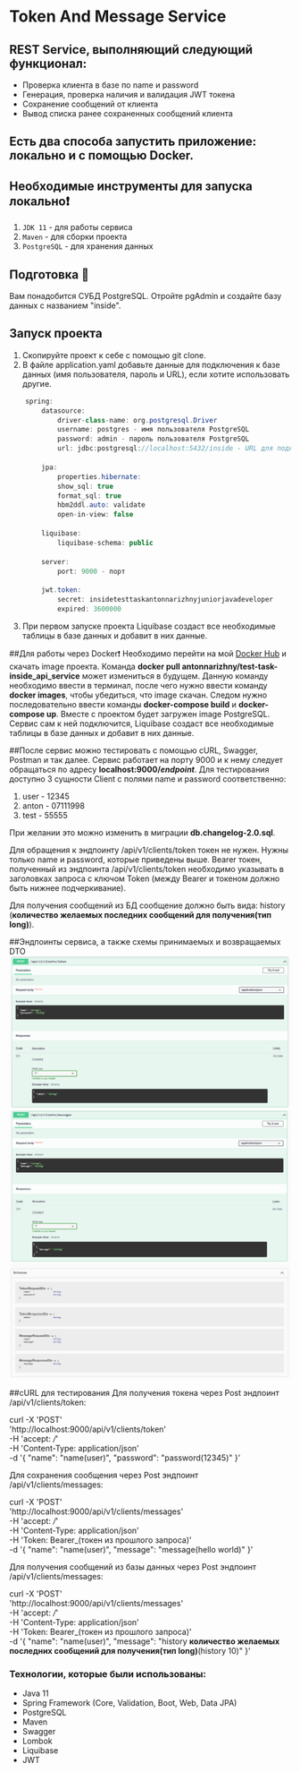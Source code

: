 # Token And Message Service

## REST Service, выполняющий следующий функционал:
- Проверка клиента в базе по name и password
- Генерация, проверка наличия и валидация JWT токена
- Сохранение сообщений от клиента
- Вывод списка ранее сохраненных сообщений клиента

## Есть два способа запустить приложение: локально и с помощью Docker.

## Необходимые инструменты для запуска локально❗
1. `JDK 11` - для работы сервиса
2. `Maven` - для сборки проекта
3. `PostgreSQL` - для хранения данных

## Подготовка 🔨
Вам понадобится СУБД PostgreSQL. Отройте pgAdmin и создайте базу данных с названием "inside".

## Запуск проекта
1. Скопируйте проект к себе с помощью git clone.
2. В файле application.yaml добавьте данные для подключения к базе данных (имя пользователя, пароль и URL), если хотите использовать другие.
```java
    spring:
        datasource:
            driver-class-name: org.postgresql.Driver
            username: postgres - имя пользователя PostgreSQL
            password: admin - пароль пользователя PostgreSQL
            url: jdbc:postgresql://localhost:5432/inside - URL для подключения к базе даныых (добавьте порт и адрес, если у Вас другие)

        jpa:
            properties.hibernate:
            show_sql: true
            format_sql: true
            hbm2ddl.auto: validate
            open-in-view: false

        liquibase:
            liquibase-schema: public

        server:
            port: 9000 - порт

        jwt.token:
            secret: insidetesttaskantonnarizhnyjuniorjavadeveloper
            expired: 3600000
```
3. При первом запуске проекта Liquibase создаст все необходимые таблицы в базе данных и добавит в них данные.

##Для работы через Docker❗
Необходимо перейти на мой [Docker Hub](https://hub.docker.com/u/antonnarizhny) и скачать image проекта. 
Команда **docker pull antonnarizhny/test-task-inside_api_service** может измениться в будущем.
Данную команду необходимо ввести в терминал, после чего нужно ввести команду **docker images**, чтобы убедиться, что image скачан.
Следом нужно последовательно ввести команды **docker-compose build** и **docker-compose up**.
Вместе с проектом будет загружен image PostgreSQL. Сервис сам к ней подключится, Liquibase создаст все необходимые таблицы в базе данных и добавит в них данные.

##После сервис можно тестировать с помощью cURL, Swagger, Postman и так далее.
Сервис работает на порту 9000 и к нему следует обращаться по адресу **localhost:9000/_endpoint_**.
Для тестирования доступно 3 сущности Client c полями name и password соответственно:
1. user - 12345
2. anton - 07111998
3. test - 55555

При желании это можно изменить в миграции **db.changelog-2.0.sql**.

Для обращения к эндпоинту /api/v1/clients/token токен не нужен. Нужны только name и password, которые приведены выше.
Bearer токен, полученный из эндпоинта /api/v1/clients/token необходимо указывать в заголовках запроса с ключом Token (между Bearer и токеном должно быть нижнее подчеркивание).

Для получения сообщений из БД сообщение должно быть вида: history (**количество желаемых последних сообщений для получения(тип long)**).

##Эндпоинты сервиса, а также схемы принимаемых и возвращаемых DTO
![Image of Maint](documentation/token_POST_endpoint.png)
![Image of Maint](documentation/messages_POST_endpoint.png)
![Image of Maint](documentation/schemas.png)

##cURL для тестирования
Для получения токена через Post эндпоинт /api/v1/clients/token:

curl -X 'POST' \
'http://localhost:9000/api/v1/clients/token' \
-H 'accept: */*' \
-H 'Content-Type: application/json' \
-d '{
"name": "name(user)",
"password": "password(12345)"
}'

Для сохранения сообщения через Post эндпоинт /api/v1/clients/messages:

curl -X 'POST' \
'http://localhost:9000/api/v1/clients/messages' \
-H 'accept: */*' \
-H 'Content-Type: application/json' \
-H 'Token: Bearer_(токен из прошлого запроса)' \
-d '{
"name": "name(user)",
"message": "message(hello world)"
}'

Для получения сообщений из базы данных через Post эндпоинт /api/v1/clients/messages:

curl -X 'POST' \
'http://localhost:9000/api/v1/clients/messages' \
-H 'accept: */*' \
-H 'Content-Type: application/json' \
-H 'Token: Bearer_(токен из прошлого запроса)' \
-d '{
"name": "name(user)",
"message": "history **количество желаемых последних сообщений для получения(тип long)**(history 10)"
}'

### **Технологии, которые были использованы**:
* Java 11
* Spring Framework (Core, Validation, Boot, Web, Data JPA)
* PostgreSQL
* Maven
* Swagger
* Lombok
* Liquibase
* JWT